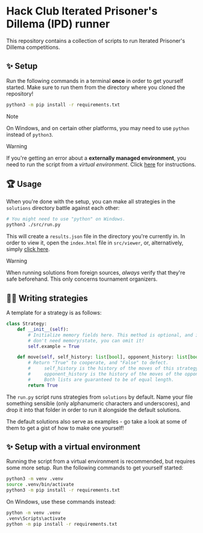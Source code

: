# Hack Club Iterated Prisoner's Dillema (IPD) runner
This repository contains a collection of scripts to run Iterated Prisoner's Dillema competitions.

## ✨ Setup
Run the following commands in a terminal **once** in order to get yourself started. Make sure to run them from the directory where you cloned the repository!

```sh
python3 -m pip install -r requirements.txt
```

> [!NOTE]
> On Windows, and on certain other platforms, you may need to use `python` instead of `python3`.

> [!WARNING]
> If you're getting an error about a **externally managed environment**, you need to run the script from a *virtual environment*. Click [here](#-setup-with-a-virtual-environment) for instructions.

## 🏆 Usage
When you're done with the setup, you can make all strategies in the `solutions` directory battle against each other:

```sh
# You might need to use "python" on Windows.
python3 ./src/run.py
```

This will create a `results.json` file in the directory you're currently in. In order to view it, open the `index.html` file in `src/viewer`, or, alternatively, simply [click here](https://ascpixi.dev/ipd).

> [!WARNING]
> When running solutions from foreign sources, *always* verify that they're safe beforehand. This only concerns tournament organizers.

## 🧑‍💻 Writing strategies
A template for a strategy is as follows:

```py
class Strategy:
    def __init__(self):
        # Initialize memory fields here. This method is optional, and if you
        # don't need memory/state, you can omit it!
        self.example = True

    def move(self, self_history: list[bool], opponent_history: list[bool]):
        # Return "True" to cooperate, and "False" to defect.
        #     self_history is the history of the moves of this strategy.
        #     opponent_history is the history of the moves of the opponent.
        #     Both lists are guaranteed to be of equal length.
        return True
```

The `run.py` script runs strategies from `solutions` by default. Name your file something sensible (only alphanumeric characters and underscores), and drop it into that folder in order to run it alongside the default solutions.

The default solutions also serve as examples - go take a look at some of them to get a gist of how to make one yourself!

## ✨ Setup with a virtual environment
Running the script from a virtual environment is recommended, but requires some more setup. Run the following commands to get yourself started:

```sh
python3 -m venv .venv
source .venv/bin/activate
python3 -m pip install -r requirements.txt
```

On Windows, use these commands instead:
```sh
python -m venv .venv
.venv\Scripts\activate
python -m pip install -r requirements.txt
```
